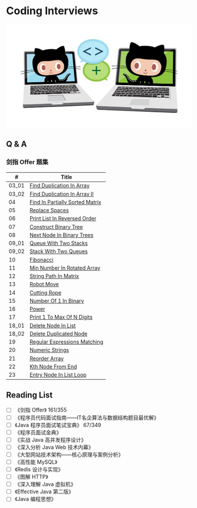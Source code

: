 # Coding Interviews

![doocs-yanglbme-collabocats](/img/github-doocs-yanglbme-collabocats.png)

## Q & A
### 剑指 Offer 题集
| # | Title |
|---|---|
| 03_01 | [Find Duplication In Array](/solution/03_01_DuplicationInArray) |
| 03_02 | [Find Duplication In Array II](/solution/03_02_DuplicationInArrayNoEdit) |
| 04 | [Find In Partially Sorted Matrix](/solution/04_FindInPartiallySortedMatrix) |
| 05 | [Replace Spaces](/solution/05_ReplaceSpaces) |
| 06 | [Print List In Reversed Order](/solution/06_PrintListInReversedOrder) |
| 07 | [Construct Binary Tree](/solution/07_ConstructBinaryTree) |
| 08 | [Next Node In Binary Trees](/solution/08_NextNodeInBinaryTrees) |
| 09_01 | [Queue With Two Stacks](/solution/09_01_QueueWithTwoStacks) |
| 09_02 | [Stack With Two Queues](/solution/09_02_StackWithTwoQueues) |
| 10 | [Fibonacci](/solution/10_Fibonacci) |
| 11 | [Min Number In Rotated Array](h/solution/11_MinNumberInRotatedArray) |
| 12 | [String Path In Matrix](/solution/12_StringPathInMatrix) |
| 13 | [Robot Move](/solution/13_RobotMove) |
| 14 | [Cutting Rope](/solution/14_CuttingRope) |
| 15 | [Number Of 1 In Binary](/solution/15_NumberOf1InBinary) |
| 16 | [Power](/solution/16_Power) |
| 17 | [Print 1 To Max Of N Digits](/solution/17_Print1ToMaxOfNDigits) |
| 18_01 | [Delete Node In List](/solution/18_01_DeleteNodeInList) |
| 18_02 | [Delete Duplicated Node](/solution/18_02_DeleteDuplicatedNode) |
| 19 | [Regular Expressions Matching](/solution/19_RegularExpressionsMatching) |
| 20 | [Numeric Strings](/solution/20_NumericStrings) |
| 21 | [Reorder Array](/solution/21_ReorderArray) |
| 22 | [Kth Node From End](/solution/22_KthNodeFromEnd) |
| 23 | [Entry Node In List Loop](/solution/23_EntryNodeInListLoop) |

## Reading List
- [ ] 《剑指 Offer》 161/355
- [ ] 《程序员代码面试指南——IT名企算法与数据结构题目最优解》
- [ ] 《Java 程序员面试笔试宝典》 67/349
- [ ] 《程序员面试金典》
- [ ] 《实战 Java 高并发程序设计》
- [ ] 《深入分析 Java Web 技术内幕》
- [ ] 《大型网站技术架构——核心原理与案例分析》
- [ ] 《高性能 MySQL》
- [ ] 《Redis 设计与实现》
- [ ] 《图解 HTTP》
- [ ] 《深入理解 Java 虚拟机》
- [ ] 《Effective Java 第二版》
- [ ] 《Java 编程思想》